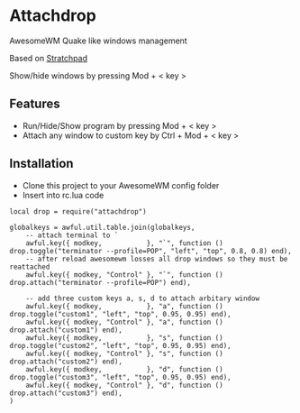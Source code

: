 Attachdrop
==========

AwesomeWM Quake like windows management

Based on [Stratchpad](https://awesome.naquadah.org/wiki/Scratchpad_manager)

Show/hide windows by pressing Mod + < key >

Features
--------

* Run/Hide/Show program by pressing Mod + < key >
* Attach any window to custom key by Ctrl + Mod + < key >

Installation
------------
* Clone this project to your AwesomeWM config folder
* Insert into rc.lua code
```
local drop = require("attachdrop")

globalkeys = awful.util.table.join(globalkeys,
    -- attach terminal to `
    awful.key({ modkey,           }, "`", function () drop.toggle("terminator --profile=POP", "left", "top", 0.8, 0.8) end),
    -- after reload awesomewm losses all drop windows so they must be reattached
    awful.key({ modkey, "Control" }, "`", function () drop.attach("terminator --profile=POP") end),

    -- add three custom keys a, s, d to attach arbitary window
    awful.key({ modkey,           }, "a", function () drop.toggle("custom1", "left", "top", 0.95, 0.95) end),
    awful.key({ modkey, "Control" }, "a", function () drop.attach("custom1") end),
    awful.key({ modkey,           }, "s", function () drop.toggle("custom2", "left", "top", 0.95, 0.95) end),
    awful.key({ modkey, "Control" }, "s", function () drop.attach("custom2") end),
    awful.key({ modkey,           }, "d", function () drop.toggle("custom3", "left", "top", 0.95, 0.95) end),
    awful.key({ modkey, "Control" }, "d", function () drop.attach("custom3") end),
)

```

